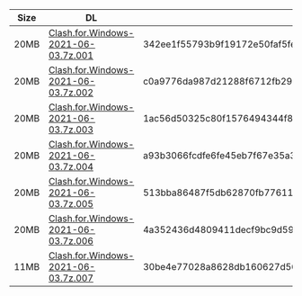 |    Size   |     DL  | sha512sum |
|  ---  |  ---  |  ---  |
| 20MB | [Clash.for.Windows-2021-06-03.7z.001](https://cdn.jsdelivr.net/gh/appleians/cfw_m1@main/Clash.for.Windows-2021-06-03.7z.001) | 342ee1f55793b9f19172e50faf5fefc97a197082be9f58e66b1b5758963045374f055147e7f7cbcb7763d816df85702e56c98c9724d8920b0b2f7c23f8858261 |
| 20MB | [Clash.for.Windows-2021-06-03.7z.002](https://cdn.jsdelivr.net/gh/appleians/cfw_m1@main/Clash.for.Windows-2021-06-03.7z.002) | c0a9776da987d21288f6712fb296b505e27bf77531c342b37566dfd8426f9dc4c5cb4ac4a7b682831803aff41c190af3a63405b1425d1b9b54ba8b8dc29624a4 |
| 20MB | [Clash.for.Windows-2021-06-03.7z.003](https://cdn.jsdelivr.net/gh/appleians/cfw_m1@main/Clash.for.Windows-2021-06-03.7z.003) | 1ac56d50325c80f1576494344f892e99f9d926a8501b7e2876411a4710b71a49c8f2374c6f305883369c3b29884802af0af19ab1c2427a486e908b3622f130cd |
| 20MB | [Clash.for.Windows-2021-06-03.7z.004](https://cdn.jsdelivr.net/gh/appleians/cfw_m1@main/Clash.for.Windows-2021-06-03.7z.004) | a93b3066fcdfe6fe45eb7f67e35a36e3694a4d7a89efc066307d17c1145431b2b5574d6489a11850514cfbbb40c9242032512823c8bef3b2b15a3b1c7a12eb99 |
| 20MB | [Clash.for.Windows-2021-06-03.7z.005](https://cdn.jsdelivr.net/gh/appleians/cfw_m1@main/Clash.for.Windows-2021-06-03.7z.005) | 513bba86487f5db62870fb7761189d6d3f261e711fa97c92fc7eb5c7391a672429eb07e9fa4e5044c9feee1a16742bd14e1f35e276a25b612755758e1d78b3fe |
| 20MB | [Clash.for.Windows-2021-06-03.7z.006](https://cdn.jsdelivr.net/gh/appleians/cfw_m1@main/Clash.for.Windows-2021-06-03.7z.006) | 4a352436d4809411decf9bc9d59275f404d95b2bcc340c5456f9d45f11acfe32b13ba3a6a505e9ba227b0e06463a5d339ef546099bd8fb98f6fbc4c208f32546 |
| 11MB | [Clash.for.Windows-2021-06-03.7z.007](https://cdn.jsdelivr.net/gh/appleians/cfw_m1@main/Clash.for.Windows-2021-06-03.7z.007) | 30be4e77028a8628db160627d564f4e8137c36fe27d4a1bcfbdc597fd3c9cafa0afa4910b514b4ae5c61859877f6641e1a15adbbe03d16477b9971e2ecf611ea |
